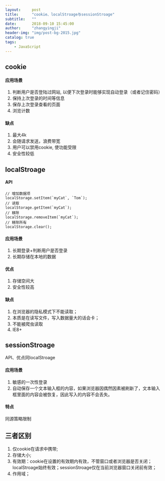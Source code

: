 ```yaml
---
layout:     post
title:      "cookie、localStroage与sessionStroage"
subtitle:   ""
date:       2018-09-10 15:45:00
author:     "zhangyingji"
header-img: "img/post-bg-2015.jpg"
catalog: true
tags:
    - JavaScript
---
```


## cookie

#### 应用场景

1. 判断用户是否登陆过网站, 以便下次登录时能够实现自动登录（或者记住密码）
2. 保持上次登录的时间等信息
3. 保存上次登录查看的页面
4. 浏览计数

#### 缺点

1. 最大4k
2. 会随请求发送，浪费带宽
3. 用户可以禁用cookie, 使功能受限
4. 安全性较低

## localStroage

#### API
```
// 增加数据项
localStorage.setItem(`myCat`, `Tom`);
// 读取
localStorage.getItem(`myCat`);
// 移除
localStorage.removeItem(`myCat`);
// 移除所有
localStorage.clear();
```

#### 应用场景

1. 长期登录+判断用户是否登录
2. 长期存储在本地的数据

#### 优点

1. 存储空间大
2. 安全性较高

#### 缺点

1. 在浏览器的隐私模式下不能读取；
2. 本质是在读写文件，写入数据量大的话会卡；
3. 不能被爬虫读取
4. IE8+

## sessionStroage

API、优点同localStroage

#### 应用场景

1. 敏感的一次性登录
2. 自动保存一个文本输入框的内容，如果浏览器因偶然因素被刷新了，文本输入框里面的内容会被恢复，因此写入的内容不会丢失。

#### 特点

同源策略限制


## 三者区别

1. 仅cookie在请求中携带;
2. 存储大小;
3. 有效期：cookie在设置的有效期内有效，不管窗口或者浏览器是否关闭；localStroage始终有效；sessionStroage仅在当前浏览器窗口关闭前有效；
4. 作用域；